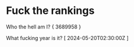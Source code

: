 # Fuck the rankings

Who the hell am I?
{ 3689958 }

What fucking year is it?
[ 2024-05-20T02:30:00Z ]

